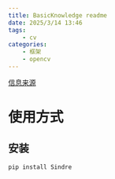 ```yaml
---
title: BasicKnowledge readme
date: 2025/3/14 13:46
tags:
    - cv
categories: 
    - 框架
    - opencv
---
```

[信息来源](https://github.com/SindreYang/sindre)
# 使用方式
## 安装
`pip install Sindre`